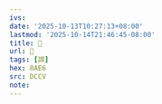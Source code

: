 ```yaml
---
ivs:
date: '2025-10-13T10:27:13+08:00'
lastmod: '2025-10-14T21:46:45-08:00'
title: 􁲅
url: 􁲅
tags: [諦]
hex: 8AE6
src: DCCV
note:
---
```

